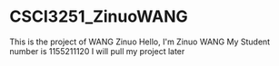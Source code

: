 # CSCI3251_ZinuoWANG
This is the project of WANG Zinuo
Hello, I'm Zinuo WANG
My Student number is 1155211120
I will pull my project later
